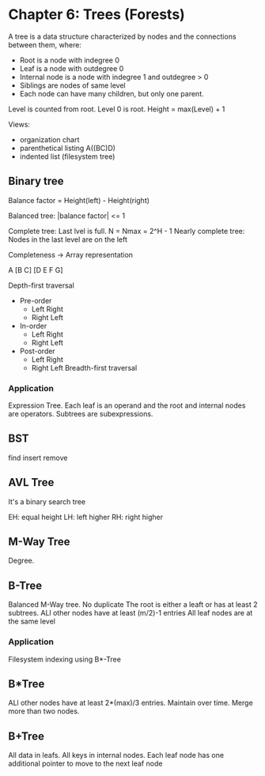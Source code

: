 # Chapter 6: Trees (Forests)

A tree is a data structure characterized by nodes and the connections between them, where:
- Root is a node with indegree 0
- Leaf is a node with outdegree 0
- Internal node is a node with indegree 1 and outdegree > 0
- Siblings are nodes of same level
- Each node can have many children, but only one parent.

Level is counted from root. Level 0 is root.
Height = max(Level) + 1


Views:
- organization chart
- parenthetical listing	A((BC)D)
- indented list (filesystem tree)

## Binary tree

Balance factor = Height(left) - Height(right)

Balanced tree: |balance factor| <= 1

Complete tree: Last lvel is full. N = Nmax = 2^H - 1
Nearly complete tree: Nodes in the last level are on the left

Completeness -> Array representation

A [B C] [D E F G]

Depth-first traversal
- Pre-order
	- Left Right
	- Right Left
- In-order
	- Left Right
	- Right Left
- Post-order
	- Left Right
	- Right Left
Breadth-first traversal

### Application

Expression Tree. Each leaf is an operand and the root and internal nodes are operators. Subtrees are subexpressions.

## BST

find
insert
remove

## AVL Tree

It's a binary search tree

EH: equal height
LH: left higher
RH: right higher

## M-Way Tree

Degree.

## B-Tree

Balanced M-Way tree.
No duplicate
The root is either a leaft or has at least 2 subtrees.
ALl other nodes have at least (m/2)-1 entries
All leaf nodes are at the same level

### Application

Filesystem indexing using B*-Tree

## B\*Tree

ALl other nodes have at least 2\*(max)/3 entries. Maintain over time. Merge more than two nodes.

## B\+Tree

All data in leafs. All keys in internal nodes.
Each leaf node has one additional pointer to move to the next leaf node
